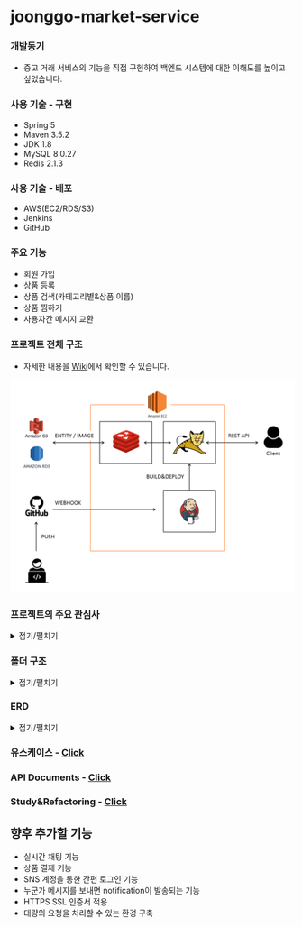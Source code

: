 # joonggo-market-service

### 개발동기

- 중고 거래 서비스의 기능을 직접 구현하여 백엔드 시스템에 대한 이해도를 높이고 싶었습니다.

### 사용 기술 - 구현
- Spring 5
- Maven 3.5.2
- JDK 1.8
- MySQL 8.0.27
- Redis 2.1.3

### 사용 기술 - 배포
- AWS(EC2/RDS/S3)
- Jenkins
- GitHub

### 주요 기능

- 회원 가입
- 상품 등록
- 상품 검색(카테고리별&상품 이름)
- 상품 찜하기
- 사용자간 메시지 교환

### 프로젝트 전체 구조

- 자세한 내용을 [Wiki](https://github.com/chan-gon/joonggo-market-service/wiki/Service-Architecture)에서 확인할 수 있습니다.

![서버 구조](src/main/webapp/resources/images/server-architecture.png)

### 프로젝트의 주요 관심사

<details>
<summary>접기/펼치기</summary>

##### 공통사항

- **설계>구현>배포**까지의 모든 단계를 컨트롤 해서 혼자서 하나의 서비스를 출시할 수 있는 능력 함양.


- 코드 한 줄, 메소드 하나, 적용되는 기술 하나에도 타당한 이유를 가지고 사용할 수 있는 능력 함양.


- Unit test를 원활하게 수행할 수 있는 **테스트 가능한 코드(지속 가능한 코드)**를 작성할 수 있는 능력 함양.

##### 코드 컨벤션

- [Google code Style](https://google.github.io/styleguide/javaguide.html)을 준수

##### 성능 최적화

 - 서버 부하를 줄이기 위해 캐싱 서버 활용
 
##### 브랜치 관리

Git Flow를 사용하여 브랜치 관리.  

이 프로젝트에서는 Master, Develop, Feature, Release 브랜치를 사용했습니다.

![Git Flow](src/main/webapp/resources/images/gitflow.png)

- Master: 배포에 사용

- Develop: 개발이 완료된 Feature가 Merge되는 장소 

- Feature: 기능 개발을 진행할 때 사용

- Release: 배포를 준비할 때 사용

- Hot-Fix: 배포를 진행한 후 발생한 버그를 수정해야 할 때 사용

##### 테스트

- JUnit4를 활용한 테스트 코드 작성


- Jennkins CI를 적용하여 배포 전 자동으로 테스트 하도록 설정

##### 성능 테스트

- NGrinder로 성능 테스트를 하고 있습니다.

</details>

### 폴더 구조

<details>
<summary>접기/펼치기</summary>

```
|   +---java
|   |   \---com
|   |       \---board
|   |           +---controller
|   |           |   |   HomeController.java
|   |           |   |   MessageController.java
|   |           |   |   ProductController.java
|   |           |   |   UserController.java
|   |           |   |
|   |           |   \---.mvn
|   |           |       \---wrapper
|   |           +---domain
|   |           |       Criteria.java
|   |           |       ImageVO.java
|   |           |       MessageVO.java
|   |           |       PageDTO.java
|   |           |       ProductLikeVO.java
|   |           |       ProductVO.java
|   |           |       UserVO.java
|   |           |
|   |           +---exception
|   |           |   +---common
|   |           |   |       CommonExceptionHandler.java
|   |           |   |
|   |           |   +---file
|   |           |   |       ImageUploadFailException.java
|   |           |   |       TextFileException.java
|   |           |   |
|   |           |   +---product
|   |           |   |       ProductException.java
|   |           |   |       ProductExceptionHandler.java
|   |           |   |       ProductExceptionMessage.java
|   |           |   |       ProductNotFoundException.java
|   |           |   |
|   |           |   \---user
|   |           |           UserException.java
|   |           |           UserExceptionHandler.java
|   |           |           UserExceptionMessage.java
|   |           |           UserExistsException.java
|   |           |           UserNotFoundException.java
|   |           |
|   |           +---mapper
|   |           |       ImageMapper.java
|   |           |       MessageMapper.java
|   |           |       ProductLikeMapper.java
|   |           |       ProductMapper.java
|   |           |       UserMapper.java
|   |           |
|   |           +---redis
|   |           |       RedisConfig.java
|   |           |
|   |           +---security
|   |           |       CustomAccessDeniedHandler.java
|   |           |       CustomAuthenticationProvider.java
|   |           |       CustomLoginFailureHandler.java
|   |           |       CustomLoginSuccessHandler.java
|   |           |       CustomUserDetailsService.java
|   |           |
|   |           +---service
|   |           |       ImageService.java
|   |           |       ImageServiceImpl.java
|   |           |       MessageService.java
|   |           |       MessageServiceImpl.java
|   |           |       ProductLikeService.java
|   |           |       ProductLikeServiceImpl.java
|   |           |       ProductService.java
|   |           |       ProductServiceImpl.java
|   |           |       UserService.java
|   |           |       UserServiceImpl.java
|   |           |
|   |           \---util
|   |                   EmailUtils.java
|   |                   ImageFileUtils.java
|   |                   LoginUserUtils.java
|   |                   MessageUtils.java
|   |                   PasswordEncryptor.java
|   |
|   +---lombok
|   |       lombok.config
|   |
|   +---resources
|   |   |   log4j.xml
|   |   |   log4jdbc.log4j2.properties
|   |   |
|   |   +---com
|   |   |   \---board
|   |   |       \---mapper
|   |   |               ImageMapper.xml
|   |   |               MessageMapper.xml
|   |   |               ProductLikeMapper.xml
|   |   |               ProductMapper.xml
|   |   |               UserMapper.xml
|   |   |
|   |   \---META-INF
|   \---webapp
|       |
|       \---WEB-INF
|           |   web.xml
|           |
|           +---classes
|           +---message
|           |       email_en_US.properties
|           |       message-servlet.xml
|           |       security_en_US.properties
|           |
|           +---spring
|           |   |   root-context.xml
|           |   |   security-context.xml
|           |   |
|           |   \---appServlet
|           |           servlet-context.xml
|           |
|           \---views
|               +---error
|               |       403.jsp
|               |       404.jsp
|               |       500.jsp
|               |       exception.jsp
|               |
|               +---includes
|               |       footer.jsp
|               |       header.jsp
|               |       sidebar.jsp
|               |
|               +---login
|               |       idInquiry.jsp
|               |       pwdChange.jsp
|               |       pwdInquiry.jsp
|               |
|               +---message
|               |       list.jsp
|               |       receivedMsg.jsp
|               |       sentMsg.jsp
|               |
|               +---product
|               |       newProduct.jsp
|               |       productDetail.jsp
|               |       shop.jsp
|               |       update.jsp
|               |
|               \---users
|                       delete.jsp
|                       login.jsp
|                       main.jsp
|                       profile.jsp
|                       signup.jsp
|
\---test
    +---java
    |   \---com
    |       \---board
    |           +---controller
    |           |       MessageControllerTest.java
    |           |       ProductControllerTest.java
    |           |       UserControllerTest.java
    |           |
    |           +---mapper
    |           |       MessageMapperTest.java
    |           |       ProductMapperTest.java
    |           |       UserMapperTest.java
    |           |
    |           +---persistence
    |           |       DataSourceTests.java
    |           |       JDBCTests.java
    |           |
    |           +---service
    |           |       UserServiceTest.java
    |           |
    |           \---util
    |                   RedisCacheConfigTest.java
    |
    \---resources
        |   log4j.xml
        |
        \---org
            \---springframework
                \---restdocs
                    \---templates
                        \---asciidoctor
                                request-fields.snippet
                                request-parameters.snippet

```

</details>

### ERD

<details>
<summary>접기/펼치기</summary>

![ERD](src/main/webapp/resources/images/erd.png)

</details>

### 유스케이스 - [Click](https://github.com/chan-gon/joonggo-market-service/wiki/Use-Case)

### API Documents - [Click](https://chan-gon.github.io/portfolio/assets/projects/joonggo-market/api-doc.html)

### Study&Refactoring - [Click](https://github.com/chan-gon/joonggo-market-service/wiki/Study-&-Refactoring)

## 향후 추가할 기능

- 실시간 채팅 기능
- 상품 결제 기능
- SNS 계정을 통한 간편 로그인 기능
- 누군가 메시지를 보내면 notification이 발송되는 기능
- HTTPS SSL 인증서 적용
- 대량의 요청을 처리할 수 있는 환경 구축